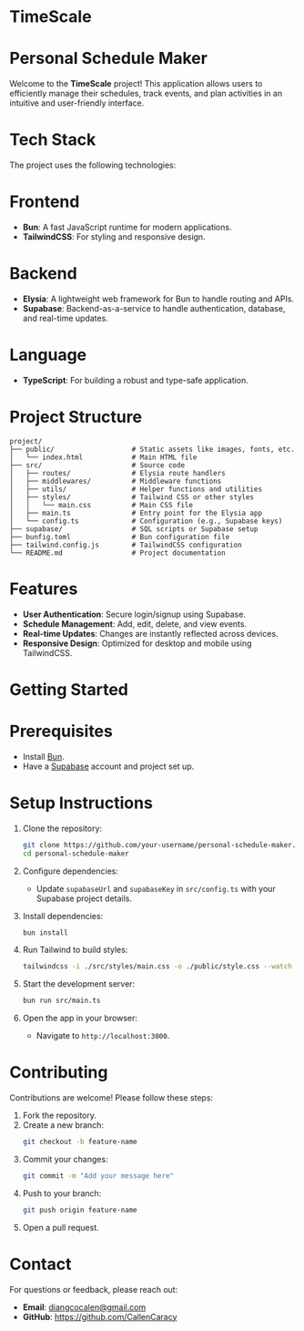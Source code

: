 # TimeScale

# Personal Schedule Maker

Welcome to the **TimeScale** project! This application allows users to efficiently manage their schedules, track events, and plan activities in an intuitive and user-friendly interface.

# **Tech Stack**

The project uses the following technologies:

# **Frontend**
- **Bun**: A fast JavaScript runtime for modern applications.
- **TailwindCSS**: For styling and responsive design.

# **Backend**
- **Elysia**: A lightweight web framework for Bun to handle routing and APIs.
- **Supabase**: Backend-as-a-service to handle authentication, database, and real-time updates.

# **Language**
- **TypeScript**: For building a robust and type-safe application.

# **Project Structure**

```
project/
├── public/                   # Static assets like images, fonts, etc.
│   └── index.html            # Main HTML file
├── src/                      # Source code
│   ├── routes/               # Elysia route handlers
│   ├── middlewares/          # Middleware functions
│   ├── utils/                # Helper functions and utilities
│   ├── styles/               # Tailwind CSS or other styles
│   │   └── main.css          # Main CSS file
│   ├── main.ts               # Entry point for the Elysia app
│   └── config.ts             # Configuration (e.g., Supabase keys)
├── supabase/                 # SQL scripts or Supabase setup
├── bunfig.toml               # Bun configuration file
├── tailwind.config.js        # TailwindCSS configuration
└── README.md                 # Project documentation
```

# **Features**

- **User Authentication**: Secure login/signup using Supabase.
- **Schedule Management**: Add, edit, delete, and view events.
- **Real-time Updates**: Changes are instantly reflected across devices.
- **Responsive Design**: Optimized for desktop and mobile using TailwindCSS.

# **Getting Started**

# **Prerequisites**
- Install [Bun](https://bun.sh/).
- Have a [Supabase](https://supabase.com/) account and project set up.

# **Setup Instructions**

1. Clone the repository:
   ```bash
   git clone https://github.com/your-username/personal-schedule-maker.git
   cd personal-schedule-maker
   ```

2. Configure dependencies:
   - Update `supabaseUrl` and `supabaseKey` in `src/config.ts` with your Supabase project details.

3. Install dependencies:
   ```bash
   bun install
   ```

4. Run Tailwind to build styles:
   ```bash
   tailwindcss -i ./src/styles/main.css -o ./public/style.css --watch
   ```

5. Start the development server:
   ```bash
   bun run src/main.ts
   ```

6. Open the app in your browser:
   - Navigate to `http://localhost:3000`.

# **Contributing**

Contributions are welcome! Please follow these steps:

1. Fork the repository.
2. Create a new branch:
   ```bash
   git checkout -b feature-name
   ```
3. Commit your changes:
   ```bash
   git commit -m "Add your message here"
   ```
4. Push to your branch:
   ```bash
   git push origin feature-name
   ```
5. Open a pull request.

# **Contact**

For questions or feedback, please reach out:

- **Email**: diangcocalen@gmail.com
- **GitHub**: https://github.com/CallenCaracy

